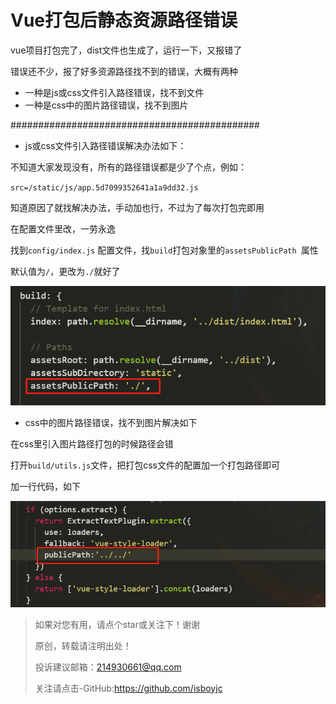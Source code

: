 # Vue打包后静态资源路径错误



vue项目打包完了，dist文件也生成了，运行一下，又报错了

错误还不少，报了好多资源路径找不到的错误，大概有两种

- 一种是js或css文件引入路径错误，找不到文件
- 一种是css中的图片路径错误，找不到图片


#############################################


- js或css文件引入路径错误解决办法如下：

不知道大家发现没有，所有的路径错误都是少了个点，例如：

`src=/static/js/app.5d7099352641a1a9dd32.js `

知道原因了就找解决办法，手动加也行，不过为了每次打包完即用

在配置文件里改，一劳永逸

找到`config/index.js` 配置文件，找`build`打包对象里的`assetsPublicPath `属性

默认值为`/`，更改为`./`就好了

![](../img/20190401001.png)



- css中的图片路径错误，找不到图片解决如下

在css里引入图片路径打包的时候路径会错

打开`build/utils.js`文件，把打包css文件的配置加一个打包路径即可

加一行代码，如下

![](../img/20190401002.png)



> 如果对您有用，请点个star或关注下！谢谢
> 
> 原创，转载请注明出处！
> 
> 投诉建议邮箱：214930661@qq.com
> 
> 关注请点击-GitHub:https://github.com/isboyjc
